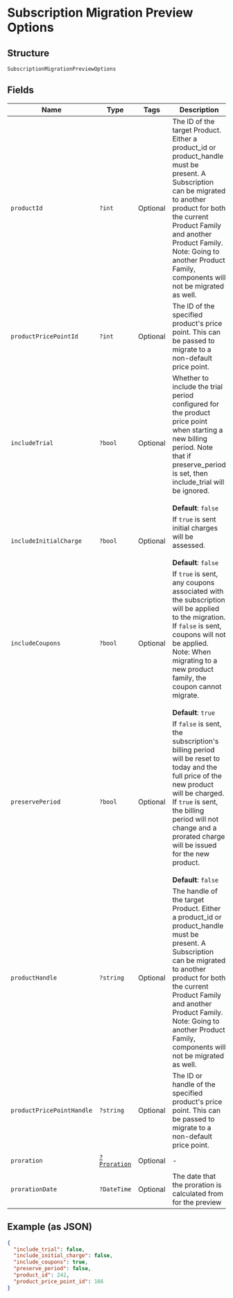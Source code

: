 
# Subscription Migration Preview Options

## Structure

`SubscriptionMigrationPreviewOptions`

## Fields

| Name | Type | Tags | Description | Getter | Setter |
|  --- | --- | --- | --- | --- | --- |
| `productId` | `?int` | Optional | The ID of the target Product. Either a product_id or product_handle must be present. A Subscription can be migrated to another product for both the current Product Family and another Product Family. Note: Going to another Product Family, components will not be migrated as well. | getProductId(): ?int | setProductId(?int productId): void |
| `productPricePointId` | `?int` | Optional | The ID of the specified product's price point. This can be passed to migrate to a non-default price point. | getProductPricePointId(): ?int | setProductPricePointId(?int productPricePointId): void |
| `includeTrial` | `?bool` | Optional | Whether to include the trial period configured for the product price point when starting a new billing period. Note that if preserve_period is set, then include_trial will be ignored.<br><br>**Default**: `false` | getIncludeTrial(): ?bool | setIncludeTrial(?bool includeTrial): void |
| `includeInitialCharge` | `?bool` | Optional | If `true` is sent initial charges will be assessed.<br><br>**Default**: `false` | getIncludeInitialCharge(): ?bool | setIncludeInitialCharge(?bool includeInitialCharge): void |
| `includeCoupons` | `?bool` | Optional | If `true` is sent, any coupons associated with the subscription will be applied to the migration. If `false` is sent, coupons will not be applied. Note: When migrating to a new product family, the coupon cannot migrate.<br><br>**Default**: `true` | getIncludeCoupons(): ?bool | setIncludeCoupons(?bool includeCoupons): void |
| `preservePeriod` | `?bool` | Optional | If `false` is sent, the subscription's billing period will be reset to today and the full price of the new product will be charged. If `true` is sent, the billing period will not change and a prorated charge will be issued for the new product.<br><br>**Default**: `false` | getPreservePeriod(): ?bool | setPreservePeriod(?bool preservePeriod): void |
| `productHandle` | `?string` | Optional | The handle of the target Product. Either a product_id or product_handle must be present. A Subscription can be migrated to another product for both the current Product Family and another Product Family. Note: Going to another Product Family, components will not be migrated as well. | getProductHandle(): ?string | setProductHandle(?string productHandle): void |
| `productPricePointHandle` | `?string` | Optional | The ID or handle of the specified product's price point. This can be passed to migrate to a non-default price point. | getProductPricePointHandle(): ?string | setProductPricePointHandle(?string productPricePointHandle): void |
| `proration` | [`?Proration`](../../doc/models/proration.md) | Optional | - | getProration(): ?Proration | setProration(?Proration proration): void |
| `prorationDate` | `?DateTime` | Optional | The date that the proration is calculated from for the preview | getProrationDate(): ?\DateTime | setProrationDate(?\DateTime prorationDate): void |

## Example (as JSON)

```json
{
  "include_trial": false,
  "include_initial_charge": false,
  "include_coupons": true,
  "preserve_period": false,
  "product_id": 242,
  "product_price_point_id": 166
}
```

